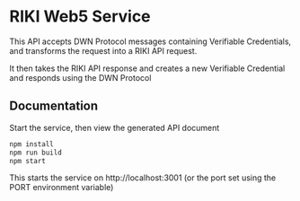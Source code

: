 # RIKI Web5 Service

This API accepts DWN Protocol messages containing Verifiable Credentials, and transforms the request into a RIKI API request.

It then takes the RIKI API response and creates a new Verifiable Credential and responds using the DWN Protocol

## Documentation

Start the service, then view the generated API document

```sh
npm install
npm run build
npm start
```

This starts the service on http://localhost:3001 (or the port set using the PORT environment variable)